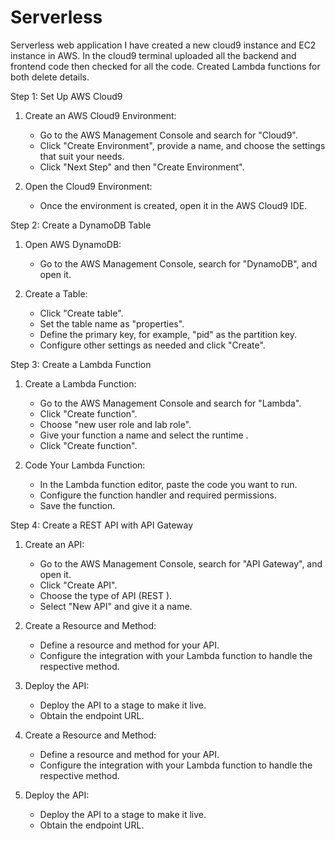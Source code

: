# Serverless
Serverless web application
I have created a new cloud9 instance and EC2 instance in AWS.
In the cloud9 terminal uploaded all the backend and frontend code then checked for all the code.
Created Lambda functions for both delete details.

Step 1: Set Up AWS Cloud9
1. Create an AWS Cloud9 Environment:
   - Go to the AWS Management Console and search for "Cloud9".
   - Click "Create Environment", provide a name, and choose the settings that suit your needs.
   - Click "Next Step" and then "Create Environment".

2. Open the Cloud9 Environment:
   - Once the environment is created, open it in the AWS Cloud9 IDE.

 Step 2: Create a DynamoDB Table
1. Open AWS DynamoDB:
   - Go to the AWS Management Console, search for "DynamoDB", and open it.

2. Create a Table:
   - Click "Create table".
   - Set the table name as "properties".
   - Define the primary key, for example, "pid" as the partition key.
   - Configure other settings as needed and click "Create".

Step 3: Create a Lambda Function
1. Create a Lambda Function:
   - Go to the AWS Management Console and search for "Lambda".
   - Click "Create function".
   - Choose "new user role and lab role".
   - Give your function a name and select the runtime .
   - Click "Create function".

2. Code Your Lambda Function:
   - In the Lambda function editor, paste the code you want to run. 
   - Configure the function handler and required permissions.
   - Save the function.

 Step 4: Create a REST API with API Gateway
1. Create an API:
   - Go to the AWS Management Console, search for "API Gateway", and open it.
   - Click "Create API".
   - Choose the type of API (REST ).
   - Select "New API" and give it a name.

2. Create a Resource and Method:
   - Define a resource and method for your API.
   - Configure the integration with your Lambda function to handle the respective method.

3. Deploy the API:
   - Deploy the API to a stage to make it live.
   - Obtain the endpoint URL.
2. Create a Resource and Method:
   - Define a resource and method for your API.
   - Configure the integration with your Lambda function to handle the respective method.

3. Deploy the API:
   - Deploy the API to a stage to make it live.
   - Obtain the endpoint URL.
